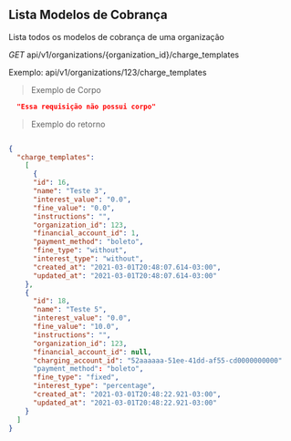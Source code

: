 ## Lista Modelos de Cobrança

Lista todos os modelos de cobrança de uma organização

<div class="api-endpoint">
  <div class="endpoint-data">
    <i class="label label-get">GET</i>
     api/v1/organizations/{organization_id}/charge_templates
  </div>
</div>

Exemplo: api/v1/organizations/123/charge_templates
> Exemplo de Corpo

```json
  "Essa requisição não possui corpo"
```

> Exemplo do retorno

```json

{
  "charge_templates": 
    [
      {
      "id": 16,
      "name": "Teste 3",
      "interest_value": "0.0",
      "fine_value": "0.0",
      "instructions": "",
      "organization_id": 123,
      "financial_account_id": 1,
      "payment_method": "boleto",
      "fine_type": "without",
      "interest_type": "without",
      "created_at": "2021-03-01T20:48:07.614-03:00",
      "updated_at": "2021-03-01T20:48:07.614-03:00"
    },
    {
      "id": 18,
      "name": "Teste 5",
      "interest_value": "0.0",
      "fine_value": "10.0",
      "instructions": "",
      "organization_id": 123,
      "financial_account_id": null,
      "charging_account_id": "52aaaaaa-51ee-41dd-af55-cd0000000000"
      "payment_method": "boleto",
      "fine_type": "fixed",
      "interest_type": "percentage",
      "created_at": "2021-03-01T20:48:22.921-03:00",
      "updated_at": "2021-03-01T20:48:22.921-03:00"
    }
  ]
}
```


